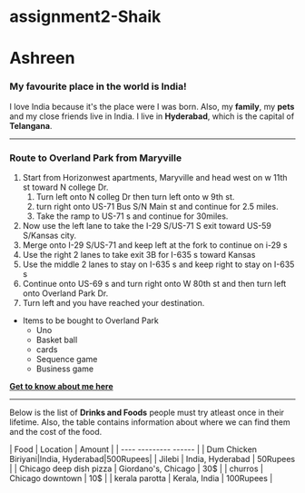 # assignment2-Shaik

# Ashreen

### My favourite place in the world is India!

I love India because it's the place were I was born.
Also, my **family**, my **pets** and my close friends live in India.
I live in **Hyderabad**, which is the capital of **Telangana**.

***

### Route to Overland Park from Maryville

1.  Start from Horizonwest apartments, Maryville and head west on w 11th st toward N college Dr.
    1. Turn left onto N colleg Dr then turn left onto w 9th st.
    2. turn right onto US-71 Bus S/N Main st and continue for 2.5 miles.
    3. Take the ramp to US-71 s and continue for 30miles.
1.  Now use the left lane to take the I-29 S/US-71 S exit toward US-59 S/Kansas city.
2.  Merge onto I-29 S/US-71 and keep left at the fork to continue on i-29 s
3.  Use the right 2 lanes to take exit 3B for I-635 s toward Kansas
4.  Use the middle 2 lanes to stay on I-635 s and keep right to stay on I-635 s
5.  Continue onto US-69 s and turn right onto W 80th st and then turn left onto Overland Park Dr.
6.  Turn left and you have reached your destination.
*   Items to be bought to Overland Park   
    *  Uno
    *  Basket ball
    *  cards
    *  Sequence game
    *  Business game

**[Get to know about me here](AboutMe.md)**


***
Below is the list of **Drinks and Foods** people must try atleast once in their lifetime.
Also, the table contains information about where we can find them and the cost of the food.

| Food   | Location   | Amount |
| ----    ---------     ------ |
| Dum Chicken Biriyani|India, Hyderabad|500Rupees| 
| Jilebi | India, Hyderabad | 50Rupees |
| Chicago deep dish pizza | Giordano's, Chicago | 30$ |
|  churros |  Chicago downtown |  10$  |
| kerala parotta | Kerala, India | 100Rupees |
















